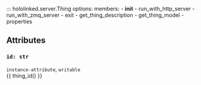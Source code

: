 

::: hololinked.server.Thing
    options:
        members:
            - __init__
            - run_with_http_server
            - run_with_zmq_server
            - exit
            - get_thing_description
            - get_thing_model
            - properties


## Attributes

### `id: str`
`instance-attribute`, `writable` <br />
{{ thing_id() }}